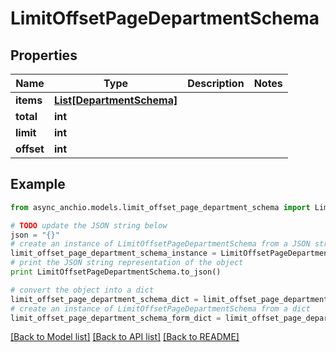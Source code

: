 # LimitOffsetPageDepartmentSchema


## Properties

Name | Type | Description | Notes
------------ | ------------- | ------------- | -------------
**items** | [**List[DepartmentSchema]**](DepartmentSchema.md) |  | 
**total** | **int** |  | 
**limit** | **int** |  | 
**offset** | **int** |  | 

## Example

```python
from async_anchio.models.limit_offset_page_department_schema import LimitOffsetPageDepartmentSchema

# TODO update the JSON string below
json = "{}"
# create an instance of LimitOffsetPageDepartmentSchema from a JSON string
limit_offset_page_department_schema_instance = LimitOffsetPageDepartmentSchema.from_json(json)
# print the JSON string representation of the object
print LimitOffsetPageDepartmentSchema.to_json()

# convert the object into a dict
limit_offset_page_department_schema_dict = limit_offset_page_department_schema_instance.to_dict()
# create an instance of LimitOffsetPageDepartmentSchema from a dict
limit_offset_page_department_schema_form_dict = limit_offset_page_department_schema.from_dict(limit_offset_page_department_schema_dict)
```
[[Back to Model list]](../README.md#documentation-for-models) [[Back to API list]](../README.md#documentation-for-api-endpoints) [[Back to README]](../README.md)


